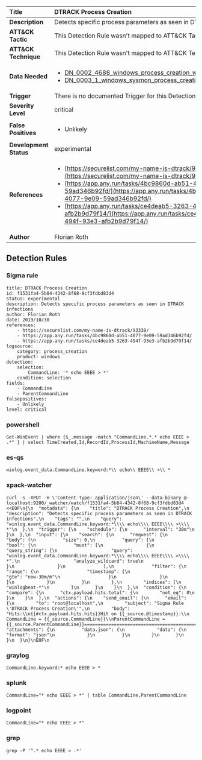 | Title                    | DTRACK Process Creation       |
|:-------------------------|:------------------|
| **Description**          | Detects specific process parameters as seen in DTRACK infections |
| **ATT&amp;CK Tactic**    |   This Detection Rule wasn't mapped to ATT&amp;CK Tactic yet  |
| **ATT&amp;CK Technique** |  This Detection Rule wasn't mapped to ATT&amp;CK Technique yet  |
| **Data Needed**          | <ul><li>[DN_0002_4688_windows_process_creation_with_commandline](../Data_Needed/DN_0002_4688_windows_process_creation_with_commandline.md)</li><li>[DN_0003_1_windows_sysmon_process_creation](../Data_Needed/DN_0003_1_windows_sysmon_process_creation.md)</li></ul>  |
| **Trigger**              |  There is no documented Trigger for this Detection Rule yet  |
| **Severity Level**       | critical |
| **False Positives**      | <ul><li>Unlikely</li></ul>  |
| **Development Status**   | experimental |
| **References**           | <ul><li>[https://securelist.com/my-name-is-dtrack/93338/](https://securelist.com/my-name-is-dtrack/93338/)</li><li>[https://app.any.run/tasks/4bc9860d-ab51-4077-9e09-59ad346b92fd/](https://app.any.run/tasks/4bc9860d-ab51-4077-9e09-59ad346b92fd/)</li><li>[https://app.any.run/tasks/ce4deab5-3263-494f-93e3-afb2b9d79f14/](https://app.any.run/tasks/ce4deab5-3263-494f-93e3-afb2b9d79f14/)</li></ul>  |
| **Author**               | Florian Roth |


## Detection Rules

### Sigma rule

```
title: DTRACK Process Creation
id: f1531fa4-5b84-4342-8f68-9cf3fdbd83d4
status: experimental
description: Detects specific process parameters as seen in DTRACK infections
author: Florian Roth
date: 2019/10/30
references:
    - https://securelist.com/my-name-is-dtrack/93338/
    - https://app.any.run/tasks/4bc9860d-ab51-4077-9e09-59ad346b92fd/
    - https://app.any.run/tasks/ce4deab5-3263-494f-93e3-afb2b9d79f14/
logsource:
    category: process_creation
    product: windows
detection:
    selection:
        CommandLine: '* echo EEEE > *'
    condition: selection
fields:
    - CommandLine
    - ParentCommandLine
falsepositives:
    - Unlikely
level: critical

```





### powershell
    
```
Get-WinEvent | where {$_.message -match "CommandLine.*.* echo EEEE > .*" } | select TimeCreated,Id,RecordId,ProcessId,MachineName,Message
```


### es-qs
    
```
winlog.event_data.CommandLine.keyword:*\\ echo\\ EEEE\\ >\\ *
```


### xpack-watcher
    
```
curl -s -XPUT -H \'Content-Type: application/json\' --data-binary @- localhost:9200/_watcher/watch/f1531fa4-5b84-4342-8f68-9cf3fdbd83d4 <<EOF\n{\n  "metadata": {\n    "title": "DTRACK Process Creation",\n    "description": "Detects specific process parameters as seen in DTRACK infections",\n    "tags": "",\n    "query": "winlog.event_data.CommandLine.keyword:*\\\\ echo\\\\ EEEE\\\\ >\\\\ *"\n  },\n  "trigger": {\n    "schedule": {\n      "interval": "30m"\n    }\n  },\n  "input": {\n    "search": {\n      "request": {\n        "body": {\n          "size": 0,\n          "query": {\n            "bool": {\n              "must": [\n                {\n                  "query_string": {\n                    "query": "winlog.event_data.CommandLine.keyword:*\\\\ echo\\\\ EEEE\\\\ >\\\\ *",\n                    "analyze_wildcard": true\n                  }\n                }\n              ],\n              "filter": {\n                "range": {\n                  "timestamp": {\n                    "gte": "now-30m/m"\n                  }\n                }\n              }\n            }\n          }\n        },\n        "indices": [\n          "winlogbeat-*"\n        ]\n      }\n    }\n  },\n  "condition": {\n    "compare": {\n      "ctx.payload.hits.total": {\n        "not_eq": 0\n      }\n    }\n  },\n  "actions": {\n    "send_email": {\n      "email": {\n        "to": "root@localhost",\n        "subject": "Sigma Rule \'DTRACK Process Creation\'",\n        "body": "Hits:\\n{{#ctx.payload.hits.hits}}Hit on {{_source.@timestamp}}:\\n      CommandLine = {{_source.CommandLine}}\\nParentCommandLine = {{_source.ParentCommandLine}}================================================================================\\n{{/ctx.payload.hits.hits}}",\n        "attachments": {\n          "data.json": {\n            "data": {\n              "format": "json"\n            }\n          }\n        }\n      }\n    }\n  }\n}\nEOF\n
```


### graylog
    
```
CommandLine.keyword:* echo EEEE > *
```


### splunk
    
```
CommandLine="* echo EEEE > *" | table CommandLine,ParentCommandLine
```


### logpoint
    
```
CommandLine="* echo EEEE > *"
```


### grep
    
```
grep -P '^.* echo EEEE > .*'
```



